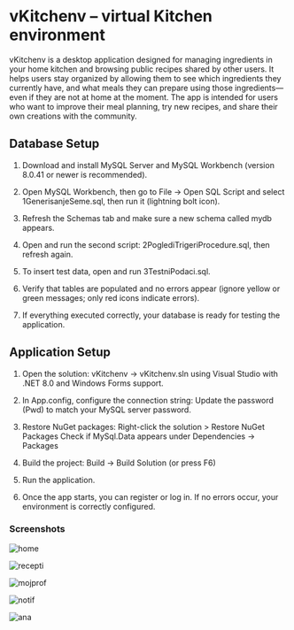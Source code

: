 # vKitchenv – virtual Kitchen environment

vKitchenv is a desktop application designed for managing ingredients in your home kitchen and browsing public recipes shared by other users.
It helps users stay organized by allowing them to see which ingredients they currently have, and what meals they can prepare using those ingredients—even if they are not at home at the moment.
The app is intended for users who want to improve their meal planning, try new recipes, and share their own creations with the community.

## Database Setup

1. Download and install MySQL Server and MySQL Workbench (version 8.0.41 or newer is recommended).

2. Open MySQL Workbench, then go to File -> Open SQL Script and select 1GenerisanjeSeme.sql, then run it (lightning bolt icon).

3. Refresh the Schemas tab and make sure a new schema called mydb appears.

4. Open and run the second script: 2PoglediTrigeriProcedure.sql, then refresh again.

5. To insert test data, open and run 3TestniPodaci.sql.

6. Verify that tables are populated and no errors appear (ignore yellow or green messages; only red icons indicate errors).

7. If everything executed correctly, your database is ready for testing the application.

## Application Setup

1. Open the solution: vKitchenv -> vKitchenv.sln using Visual Studio with .NET 8.0 and Windows Forms support.

2. In App.config, configure the connection string:
   Update the password (Pwd) to match your MySQL server password.

3. Restore NuGet packages:
   Right-click the solution > Restore NuGet Packages
   Check if MySql.Data appears under Dependencies -> Packages

4. Build the project: Build -> Build Solution (or press F6)

5. Run the application.

6. Once the app starts, you can register or log in. If no errors occur, your environment is correctly configured.

### Screenshots

![home](https://github.com/user-attachments/assets/10aa79d3-7dd1-47fe-b653-a0bdfda40e0a)

![recepti](https://github.com/user-attachments/assets/bb8846f5-d95b-4f5b-a532-62aa47296f8e)

![mojprof](https://github.com/user-attachments/assets/56f8bd60-8483-43dd-afb5-87bee7f57e40)

![notif](https://github.com/user-attachments/assets/a4cc159f-d8b5-4685-9836-f38c40361e53)

![ana](https://github.com/user-attachments/assets/3f7cbc40-1698-4d99-86e6-14faa9c144cb)


